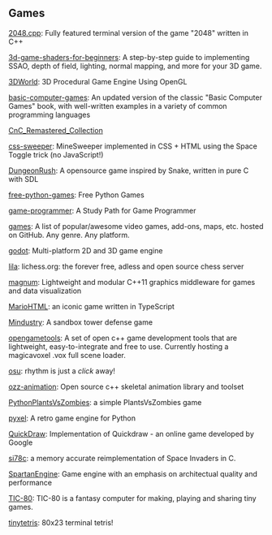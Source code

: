 ## Games
[2048.cpp](https://github.com/plibither8/2048.cpp): Fully featured terminal version of the game "2048" written in C++

[3d-game-shaders-for-beginners](https://github.com/lettier/3d-game-shaders-for-beginners): A step-by-step guide to implementing SSAO, depth of field, lighting, normal mapping, and more for your 3D game.

[3DWorld](https://github.com/fegennari/3DWorld): 3D Procedural Game Engine Using OpenGL

[basic-computer-games](https://github.com/coding-horror/basic-computer-games): An updated version of the classic "Basic Computer Games" book, with well-written examples in a variety of common programming languages

[CnC_Remastered_Collection](https://github.com/electronicarts/CnC_Remastered_Collection)

[css-sweeper](https://github.com/propjockey/css-sweeper): MineSweeper implemented in CSS + HTML using the Space Toggle trick (no JavaScript!)

[DungeonRush](https://github.com/Rapiz1/DungeonRush): A opensource game inspired by Snake, written in pure C with SDL

[free-python-games](https://github.com/grantjenks/free-python-games): Free Python Games

[game-programmer](https://github.com/miloyip/game-programmer): A Study Path for Game Programmer

[games](https://github.com/leereilly/games): A list of popular/awesome video games, add-ons, maps, etc. hosted on GitHub. Any genre. Any platform.

[godot](https://github.com/godotengine/godot): Multi-platform 2D and 3D game engine

[lila](https://github.com/ornicar/lila): lichess.org: the forever free, adless and open source chess server

[magnum](https://github.com/mosra/magnum): Lightweight and modular C++11 graphics middleware for games and data visualization

[MarioHTML](https://github.com/nbarkhina/MarioHTML): an iconic game written in TypeScript

[Mindustry](https://github.com/Anuken/Mindustry): A sandbox tower defense game

[opengametools](https://github.com/jpaver/opengametools): A set of open c++ game development tools that are lightweight, easy-to-integrate and free to use. Currently hosting a magicavoxel .vox full scene loader.

[osu](https://github.com/ppy/osu): rhythm is just a *click* away!

[ozz-animation](https://github.com/guillaumeblanc/ozz-animation): Open source c++ skeletal animation library and toolset

[PythonPlantsVsZombies](https://github.com/marblexu/PythonPlantsVsZombies): a simple PlantsVsZombies game

[pyxel](https://github.com/kitao/pyxel): A retro game engine for Python

[QuickDraw](https://github.com/uvipen/QuickDraw): Implementation of Quickdraw - an online game developed by Google

[si78c](https://github.com/loadzero/si78c): a memory accurate reimplementation of Space Invaders in C.

[SpartanEngine](https://github.com/PanosK92/SpartanEngine): Game engine with an emphasis on architectual quality and performance

[TIC-80](https://github.com/nesbox/TIC-80): TIC-80 is a fantasy computer for making, playing and sharing tiny games.

[tinytetris](https://github.com/taylorconor/tinytetris): 80x23 terminal tetris!
